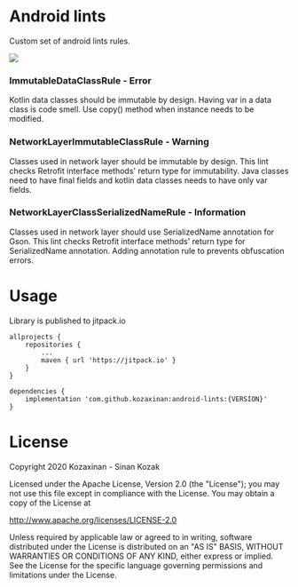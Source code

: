 # Android lints
Custom set of android lints rules.

[![](https://jitpack.io/v/kozaxinan/android-lints.svg)](https://jitpack.io/#kozaxinan/android-lints)

### ImmutableDataClassRule - Error
Kotlin data classes should be immutable by design. Having var in a data class is code smell. Use copy() method when instance needs to be modified.

### NetworkLayerImmutableClassRule - Warning
Classes used in network layer should be immutable by design. This lint checks Retrofit interface methods' return type for immutability. Java classes need to have final fields and kotlin data classes needs to have only var fields.

### NetworkLayerClassSerializedNameRule - Information
Classes used in network layer should use SerializedName annotation for Gson. This lint checks Retrofit interface methods' return type for SerializedName annotation. Adding annotation rule to prevents obfuscation errors.

# Usage
Library is published to jitpack.io

```
allprojects {
    repositories {
        ...
        maven { url 'https://jitpack.io' }
    }
}

dependencies {
    implementation 'com.github.kozaxinan:android-lints:{VERSION}'
}
```


# License

Copyright 2020 Kozaxinan - Sinan Kozak

Licensed under the Apache License, Version 2.0 (the "License");
you may not use this file except in compliance with the License.
You may obtain a copy of the License at

   http://www.apache.org/licenses/LICENSE-2.0

Unless required by applicable law or agreed to in writing, software
distributed under the License is distributed on an "AS IS" BASIS,
WITHOUT WARRANTIES OR CONDITIONS OF ANY KIND, either express or implied.
See the License for the specific language governing permissions and
limitations under the License.

